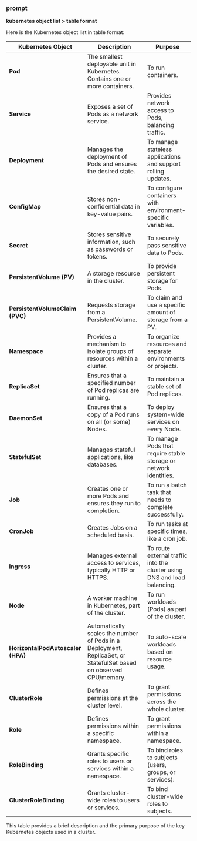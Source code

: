 ### prompt

**kubernetes object list > table format**

Here is the Kubernetes object list in table format:

| **Kubernetes Object**   | **Description**                                                       | **Purpose**                                                |
|-------------------------|-----------------------------------------------------------------------|------------------------------------------------------------|
| **Pod**                 | The smallest deployable unit in Kubernetes. Contains one or more containers. | To run containers.                                          |
| **Service**             | Exposes a set of Pods as a network service.                           | Provides network access to Pods, balancing traffic.          |
| **Deployment**          | Manages the deployment of Pods and ensures the desired state.         | To manage stateless applications and support rolling updates. |
| **ConfigMap**           | Stores non-confidential data in key-value pairs.                      | To configure containers with environment-specific variables. |
| **Secret**              | Stores sensitive information, such as passwords or tokens.            | To securely pass sensitive data to Pods.                    |
| **PersistentVolume (PV)**| A storage resource in the cluster.                                    | To provide persistent storage for Pods.                     |
| **PersistentVolumeClaim (PVC)**| Requests storage from a PersistentVolume.                      | To claim and use a specific amount of storage from a PV.    |
| **Namespace**           | Provides a mechanism to isolate groups of resources within a cluster. | To organize resources and separate environments or projects. |
| **ReplicaSet**          | Ensures that a specified number of Pod replicas are running.           | To maintain a stable set of Pod replicas.                   |
| **DaemonSet**           | Ensures that a copy of a Pod runs on all (or some) Nodes.             | To deploy system-wide services on every Node.               |
| **StatefulSet**         | Manages stateful applications, like databases.                        | To manage Pods that require stable storage or network identities. |
| **Job**                 | Creates one or more Pods and ensures they run to completion.          | To run a batch task that needs to complete successfully.    |
| **CronJob**             | Creates Jobs on a scheduled basis.                                    | To run tasks at specific times, like a cron job.            |
| **Ingress**             | Manages external access to services, typically HTTP or HTTPS.         | To route external traffic into the cluster using DNS and load balancing. |
| **Node**                | A worker machine in Kubernetes, part of the cluster.                  | To run workloads (Pods) as part of the cluster.             |
| **HorizontalPodAutoscaler (HPA)** | Automatically scales the number of Pods in a Deployment, ReplicaSet, or StatefulSet based on observed CPU/memory. | To auto-scale workloads based on resource usage.            |
| **ClusterRole**         | Defines permissions at the cluster level.                             | To grant permissions across the whole cluster.              |
| **Role**                | Defines permissions within a specific namespace.                      | To grant permissions within a namespace.                    |
| **RoleBinding**         | Grants specific roles to users or services within a namespace.        | To bind roles to subjects (users, groups, or services).     |
| **ClusterRoleBinding**  | Grants cluster-wide roles to users or services.                       | To bind cluster-wide roles to subjects.                     |

This table provides a brief description and the primary purpose of the key Kubernetes objects used in a cluster.